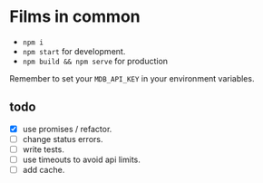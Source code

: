 # Films in common

- `npm i`
- `npm start` for development.
- `npm build && npm serve` for production

Remember to set your `MDB_API_KEY` in your environment variables.


## todo

- [x] use promises / refactor.
- [ ] change status errors.
- [ ] write tests.
- [ ] use timeouts to avoid api limits.
- [ ] add cache.

